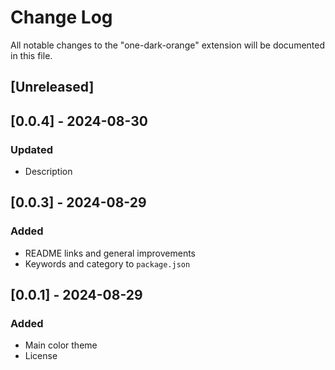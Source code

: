 # Change Log

All notable changes to the "one-dark-orange" extension will be documented in this file.

## [Unreleased]


## [0.0.4] - 2024-08-30

### Updated
- Description


## [0.0.3] - 2024-08-29

### Added
- README links and general improvements
- Keywords and category to `package.json`

## [0.0.1] - 2024-08-29

### Added
- Main color theme
- License
